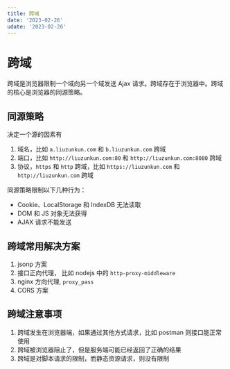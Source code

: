 ```yaml
---
title: 跨域
date: '2023-02-26'
udate: '2023-02-26'
---
```


# 跨域

跨域是浏览器限制一个域向另一个域发送 Ajax 请求。跨域存在于浏览器中。跨域的核心是浏览器的同源策略。

## 同源策略

决定一个源的因素有

1. 域名，比如 `a.liuzunkun.com` 和 `b.liuzunkun.com` 跨域
2. 端口，比如 `http://liuzunkun.com:80` 和 `http://liuzunkun.com:8080` 跨域
3. 协议，`https` 和 `http` 跨域，比如 `https://liuzunkun.com` 和 `http://liuzunkun.com` 跨域

同源策略限制以下几种行为：

- Cookie、LocalStorage 和 IndexDB 无法读取
- DOM 和 JS 对象无法获得
- AJAX 请求不能发送

## 跨域常用解决方案

1. jsonp 方案
2. 接口正向代理， 比如 nodejs 中的 `http-proxy-middleware`
3. nginx 方向代理, `proxy_pass`
4. CORS 方案

## 跨域注意事项

1. 跨域发生在浏览器端，如果通过其他方式请求，比如 postman 则接口能正常使用
2. 跨域被浏览器阻止了，但是服务端可能已经返回了正确的结果
3. 跨域是对脚本请求的限制，而静态资源请求，则没有限制
